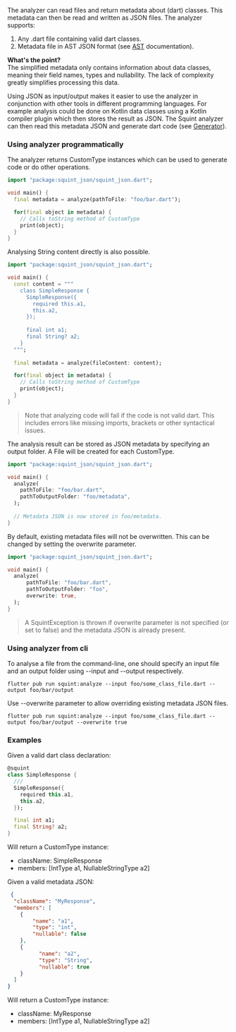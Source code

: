 The analyzer can read files and return metadata about (dart) classes.
This metadata can then be read and written as JSON files. The analyzer supports:
1. Any .dart file containing valid dart classes.
2. Metadata file in AST JSON format (see [AST](ast.md) documentation).

<b>What's the point?</b></br>
The simplified metadata only contains information about data classes, meaning
their field names, types and nullability. The lack of complexity greatly simplifies
processing this data.

Using JSON as input/output makes it easier to use the analyzer in conjunction with other
tools in different programming languages. For example analysis could be done on Kotlin data classes 
using a Kotlin compiler plugin which then stores the result as JSON. The Squint analyzer can then
read this metadata JSON and generate dart code (see [Generator](generator.md)).

### Using analyzer programmatically

The analyzer returns CustomType instances which can be used to generate code or do other operations.

```dart
import "package:squint_json/squint_json.dart";

void main() {
  final metadata = analyze(pathToFile: "foo/bar.dart");

  for(final object in metadata) {
    // Calls toString method of CustomType
    print(object); 
  }
}
```

Analysing String content directly is also possible.

```dart
import "package:squint_json/squint_json.dart";

void main() {
  const content = """
    class SimpleResponse {
      SimpleResponse({
        required this.a1,
        this.a2,
      });
    
      final int a1;
      final String? a2;
    }
  """;
  
  final metadata = analyze(fileContent: content);

  for(final object in metadata) {
    // Calls toString method of CustomType
    print(object);
  }
}
```

> Note that analyzing code will fail if the code is not valid dart. 
> This includes errors like missing imports, brackets or other syntactical issues.

The analysis result can be stored as JSON metadata by specifying an output folder. A File will be created for each CustomType.

```dart
import "package:squint_json/squint_json.dart";

void main() {
  analyze(
    pathToFile: "foo/bar.dart",
    pathToOutputFolder: "foo/metadata",
  );
  
  // Metadata JSON is now stored in foo/metadata.
}
```

By default, existing metadata files will not be overwritten. This can be changed by setting the overwrite parameter.

```dart
import "package:squint_json/squint_json.dart";

void main() {
  analyze(
      pathToFile: "foo/bar.dart",
      pathToOutputFolder: "foo",
      overwrite: true,
  );
}
```

> A SquintException is thrown if overwrite parameter is not specified (or set to false) and the metadata JSON is already present.

### Using analyzer from cli

To analyse a file from the command-line, one should specify an input file and an output folder using --input and --output respectively.

```shell
flutter pub run squint:analyze --input foo/some_class_file.dart --output foo/bar/output
```

Use --overwrite parameter to allow overriding existing metadata JSON files.

```shell
flutter pub run squint:analyze --input foo/some_class_file.dart --output foo/bar/output --overwrite true
```

### Examples
Given a valid dart class declaration:

```dart
@squint
class SimpleResponse {
  ///
  SimpleResponse({
    required this.a1,
    this.a2,
  });

  final int a1;
  final String? a2;
}
```

Will return a CustomType instance:
- className: SimpleResponse
- members: [IntType a1, NullableStringType a2]

Given a valid metadata JSON:

```json
 {
  "className": "MyResponse",
  "members": [ 
    {
        "name": "a1",
        "type": "int",
        "nullable": false
    },
    {
          "name": "a2",
          "type": "String",
          "nullable": true
    } 
  ]
}
```

Will return a CustomType instance:
- className: MyResponse
- members: [IntType a1, NullableStringType a2]
